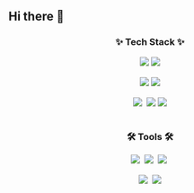 ## Hi there 👋

<!--내용 부분-->
<h3 align="center">✨ Tech Stack ✨</h3>
<div align="center">
  <img src="https://img.shields.io/badge/java-007396.svg?style=for-the-badge&logo=java&logoColor=ffffff" />
  
  <img src="https://img.shields.io/badge/Node.js-green.svg?style=for-the-badge&logo=java&logoColor=ffffff" />
</div>

<br>

<div align="center">
  <img src="https://img.shields.io/badge/springboot-6DB33F.svg?style=for-the-badge&logo=springboot&logoColor=ffffff" />
  <img src="https://img.shields.io/badge/springsecurity-6DB33F.svg?style=for-the-badge&logo=springsecurity&logoColor=ffffff" />
</div>

<br>

<div align="center">
  <img src="https://img.shields.io/badge/css3-1572B6.svg?style=for-the-badge&logo=css3&logoColor=white" />&nbsp
  <img src="https://img.shields.io/badge/jwt-000000.svg?style=for-the-badge&logo=jsonwebtokens&logoColor=ffffff" />
  <img src="https://img.shields.io/badge/Query DSL-669DF6.svg?style=for-the-badge&logo=Query DSL&logoColor=ffffff" />
</div>

<br>

<h3 align="center">🛠 Tools 🛠</h3>
<div align="center">
  <img src="https://img.shields.io/badge/git-F05033.svg?style=for-the-badge&logo=git&logoColor=white" />&nbsp
  <img src="https://img.shields.io/badge/github-181717.svg?style=for-the-badge&logo=github&logoColor=white" />&nbsp
  <img src="https://img.shields.io/badge/Notion-F3F3F3.svg?style=for-the-badge&logo=notion&logoColor=black" />&nbsp
</div>

<br>

<div align="center">
  <img src="https://img.shields.io/badge/VSCode-2C2C32.svg?style=for-the-badge&logo=visual-studio-code&logoColor=22ABF3" />&nbsp
  <img src="https://img.shields.io/badge/intellij-000000.svg?style=for-the-badge&logo=intellijidea&logoColor=ffffff" />
<!--   <img src="https://img.shields.io/badge/Colab-2C2C32.svg?style=for-the-badge&logo=googlecolab&logoColor=F9AB00" />&nbsp -->
</div>

<br>

<!--
**YachaTree/YachaTree** is a ✨ _special_ ✨ repository because its `README.md` (this file) appears on your GitHub profile.

Here are some ideas to get you started:

- 🔭 I’m currently working on ...
- 🌱 I’m currently learning ...
- 👯 I’m looking to collaborate on ...
- 🤔 I’m looking for help with ...
- 💬 Ask me about ...
- 📫 How to reach me: ...
- 😄 Pronouns: ...
- ⚡ Fun fact: ...
-->
